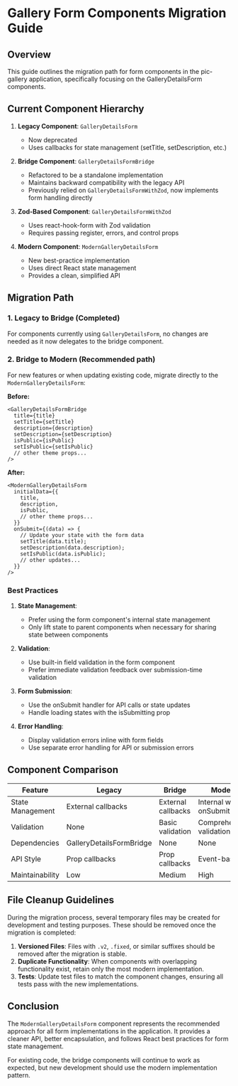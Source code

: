# Gallery Form Components Migration Guide

## Overview

This guide outlines the migration path for form components in the pic-gallery application, specifically focusing on the GalleryDetailsForm components.

## Current Component Hierarchy

1. **Legacy Component**: `GalleryDetailsForm` 
   - Now deprecated
   - Uses callbacks for state management (setTitle, setDescription, etc.)

2. **Bridge Component**: `GalleryDetailsFormBridge`
   - Refactored to be a standalone implementation
   - Maintains backward compatibility with the legacy API
   - Previously relied on `GalleryDetailsFormWithZod`, now implements form handling directly

3. **Zod-Based Component**: `GalleryDetailsFormWithZod`
   - Uses react-hook-form with Zod validation
   - Requires passing register, errors, and control props

4. **Modern Component**: `ModernGalleryDetailsForm`
   - New best-practice implementation
   - Uses direct React state management
   - Provides a clean, simplified API

## Migration Path

### 1. Legacy to Bridge (Completed)

For components currently using `GalleryDetailsForm`, no changes are needed as it now delegates to the bridge component.

### 2. Bridge to Modern (Recommended path)

For new features or when updating existing code, migrate directly to the `ModernGalleryDetailsForm`:

**Before:**
```tsx
<GalleryDetailsFormBridge
  title={title}
  setTitle={setTitle}
  description={description}
  setDescription={setDescription}
  isPublic={isPublic}
  setIsPublic={setIsPublic}
  // other theme props...
/>
```

**After:**
```tsx
<ModernGalleryDetailsForm
  initialData={{
    title,
    description,
    isPublic,
    // other theme props...
  }}
  onSubmit={(data) => {
    // Update your state with the form data
    setTitle(data.title);
    setDescription(data.description);
    setIsPublic(data.isPublic);
    // other updates...
  }}
/>
```

### Best Practices

1. **State Management**:
   - Prefer using the form component's internal state management
   - Only lift state to parent components when necessary for sharing state between components

2. **Validation**:
   - Use built-in field validation in the form component
   - Prefer immediate validation feedback over submission-time validation 

3. **Form Submission**:
   - Use the onSubmit handler for API calls or state updates
   - Handle loading states with the isSubmitting prop

4. **Error Handling**:
   - Display validation errors inline with form fields
   - Use separate error handling for API or submission errors

## Component Comparison

| Feature | Legacy | Bridge | Modern |
|---------|--------|--------|--------|
| State Management | External callbacks | External callbacks | Internal with onSubmit |
| Validation | None | Basic validation | Comprehensive validation |
| Dependencies | GalleryDetailsFormBridge | None | None |
| API Style | Prop callbacks | Prop callbacks | Event-based |
| Maintainability | Low | Medium | High |

## File Cleanup Guidelines

During the migration process, several temporary files may be created for development and testing purposes. These should be removed once the migration is completed:

1. **Versioned Files**: Files with `.v2`, `.fixed`, or similar suffixes should be removed after the migration is stable.
2. **Duplicate Functionality**: When components with overlapping functionality exist, retain only the most modern implementation.
3. **Tests**: Update test files to match the component changes, ensuring all tests pass with the new implementations.

## Conclusion

The `ModernGalleryDetailsForm` component represents the recommended approach for all form implementations in the application. It provides a cleaner API, better encapsulation, and follows React best practices for form state management.

For existing code, the bridge components will continue to work as expected, but new development should use the modern implementation pattern.

